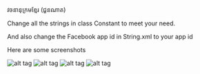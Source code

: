 វចនានុក្រមខ្មែរ (ជួនណាត)

Change all the strings in class Constant to meet your need.

And also change the Facebook app id in String.xml to your app id

Here are some screenshots

![alt tag](https://raw.githubusercontent.com/sovathna/Khmer-Dictionary/master/screenshots/device-2014-12-13-220442.png)
![alt tag](https://raw.githubusercontent.com/sovathna/Khmer-Dictionary/master/screenshots/device-2014-12-13-220602.png)
![alt tag](https://raw.githubusercontent.com/sovathna/Khmer-Dictionary/master/screenshots/device-2014-12-13-220705.png)
![alt tag](https://raw.githubusercontent.com/sovathna/Khmer-Dictionary/master/screenshots/device-2014-12-13-220651.png)
